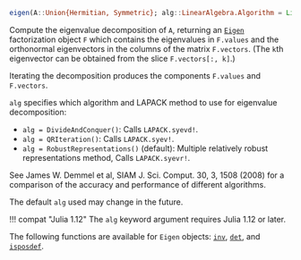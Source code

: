 ```julia
eigen(A::Union{Hermitian, Symmetric}; alg::LinearAlgebra.Algorithm = LinearAlgebra.default_eigen_alg(A)) -> Eigen
```

Compute the eigenvalue decomposition of `A`, returning an [`Eigen`](@ref) factorization object `F` which contains the eigenvalues in `F.values` and the orthonormal eigenvectors in the columns of the matrix `F.vectors`. (The `k`th eigenvector can be obtained from the slice `F.vectors[:, k]`.)

Iterating the decomposition produces the components `F.values` and `F.vectors`.

`alg` specifies which algorithm and LAPACK method to use for eigenvalue decomposition:

  * `alg = DivideAndConquer()`: Calls `LAPACK.syevd!`.
  * `alg = QRIteration()`: Calls `LAPACK.syev!`.
  * `alg = RobustRepresentations()` (default): Multiple relatively robust representations method, Calls `LAPACK.syevr!`.

See James W. Demmel et al, SIAM J. Sci. Comput. 30, 3, 1508 (2008) for a comparison of the accuracy and performance of different algorithms.

The default `alg` used may change in the future.

!!! compat "Julia 1.12"
    The `alg` keyword argument requires Julia 1.12 or later.


The following functions are available for `Eigen` objects: [`inv`](@ref), [`det`](@ref), and [`isposdef`](@ref).
